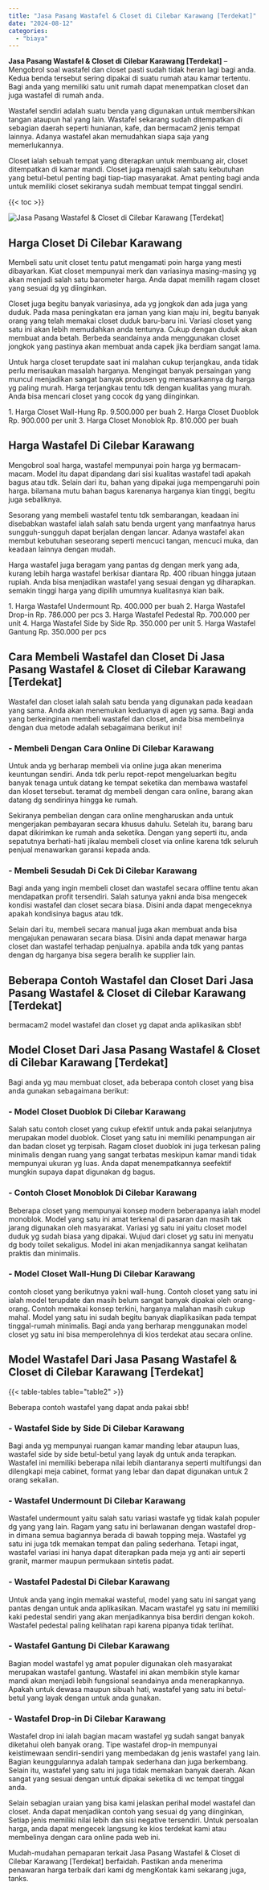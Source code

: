 ```yaml
---
title: "Jasa Pasang Wastafel & Closet di Cilebar Karawang [Terdekat]"
date: "2024-08-12"
categories: 
  - "biaya"
---
```


**Jasa Pasang Wastafel & Closet di Cilebar Karawang \[Terdekat\]** – Mengobrol soal wastafel dan closet pasti sudah tidak heran lagi bagi anda. Kedua benda tersebut sering dipakai di suatu rumah atau kamar tertentu. Bagi anda yang memiliki satu unit rumah dapat menempatkan closet dan juga wastafel di rumah anda.

Wastafel sendiri adalah suatu benda yang digunakan untuk membersihkan tangan ataupun hal yang lain. Wastafel sekarang sudah ditempatkan di sebagian daerah seperti hunianan, kafe, dan bermacam2 jenis tempat lainnya. Adanya wastafel akan memudahkan siapa saja yang memerlukannya.

Closet ialah sebuah tempat yang diterapkan untuk membuang air, closet ditempatkan di kamar mandi. Closet juga menajdi salah satu kebutuhan yang betul-betul penting bagi tiap-tiap masyarakat. Amat penting bagi anda untuk memiliki closet sekiranya sudah membuat tempat tinggal sendiri.

{{< toc >}}

![Jasa Pasang Wastafel & Closet di Cilebar Karawang [Terdekat]](/images/wastafel-closet-murah46.png)

## Harga Closet Di Cilebar Karawang

Membeli satu unit closet tentu patut mengamati poin harga yang mesti dibayarkan. Kiat closet mempunyai merk dan variasinya masing-masing yg akan menjadi salah satu barometer harga. Anda dapat memilih ragam closet yang sesuai dg yg diinginkan.

Closet juga begitu banyak variasinya, ada yg jongkok dan ada juga yang duduk. Pada masa peningkatan era jaman yang kian maju ini, begitu banyak orang yang telah memakai closet duduk baru-baru ini. Variasi closet yang satu ini akan lebih memudahkan anda tentunya. Cukup dengan duduk akan membuat anda betah. Berbeda seandainya anda menggunakan closet jongkok yang pastinya akan membuat anda capek jika berdiam sangat lama.

Untuk harga closet terupdate saat ini malahan cukup terjangkau, anda tidak perlu merisaukan masalah harganya. Mengingat banyak persaingan yang muncul menjadikan sangat banyak produsen yg memasarkannya dg harga yg paling murah. Harga terjangkau tentu tdk dengan kualitas yang murah. Anda bisa mencari closet yang cocok dg yang diinginkan.

1\. Harga Closet Wall-Hung Rp. 9.500.000 per buah 2. Harga Closet Duoblok Rp. 900.000 per unit 3. Harga Closet Monoblok Rp. 810.000 per buah

## Harga Wastafel Di Cilebar Karawang

Mengobrol soal harga, wastafel mempunyai poin harga yg bermacam-macam. Model itu dapat dipandang dari sisi kualitas wastafel tadi apakah bagus atau tdk. Selain dari itu, bahan yang dipakai juga mempengaruhi poin harga. bilamana mutu bahan bagus karenanya harganya kian tinggi, begitu juga sebaliknya.

Sesorang yang membeli wastafel tentu tdk sembarangan, keadaan ini disebabkan wastafel ialah salah satu benda urgent yang manfaatnya harus sungguh-sungguh dapat berjalan dengan lancar. Adanya wastafel akan membut kebutuhan seseorang seperti mencuci tangan, mencuci muka, dan keadaan lainnya dengan mudah.

Harga wastafel juga beragam yang pantas dg dengan merk yang ada, kurang lebih harga wastafel berkisar diantara Rp. 400 ribuan hingga jutaan rupiah. Anda bisa menjadikan wastafel yang sesuai dengan yg diharapkan. semakin tinggi harga yang dipilih umumnya kualitasnya kian baik.

1\. Harga Wastafel Undermount Rp. 400.000 per buah 2. Harga Wastafel Drop-in Rp. 786.000 per pcs 3. Harga Wastafel Pedestal Rp. 700.000 per unit 4. Harga Wastafel Side by Side Rp. 350.000 per unit 5. Harga Wastafel Gantung Rp. 350.000 per pcs

## Cara Membeli Wastafel dan Closet Di Jasa Pasang Wastafel & Closet di Cilebar Karawang \[Terdekat\]

Wastafel dan closet ialah salah satu benda yang digunakan pada keadaan yang sama. Anda akan menemukan keduanya di agen yg sama. Bagi anda yang berkeinginan membeli wastafel dan closet, anda bisa membelinya dengan dua metode adalah sebagaimana berikut ini!

### \- Membeli Dengan Cara Online Di Cilebar Karawang

Untuk anda yg berharap membeli via online juga akan menerima keuntungan sendiri. Anda tdk perlu repot-repot mengeluarkan begitu banyak tenaga untuk datang ke tempat seketika dan membawa wastafel dan kloset tersebut. teramat dg membeli dengan cara online, barang akan datang dg sendirinya hingga ke rumah.

Sekiranya pembelian dengan cara online mengharuskan anda untuk mengerjakan pembayaran secara khusus dahulu. Setelah itu, barang baru dapat dikirimkan ke rumah anda seketika. Dengan yang seperti itu, anda sepatutnya berhati-hati jikalau membeli closet via online karena tdk seluruh penjual menawarkan garansi kepada anda.

### \- Membeli Sesudah Di Cek Di Cilebar Karawang

Bagi anda yang ingin membeli closet dan wastafel secara offline tentu akan mendapatkan profit tersendiri. Salah satunya yakni anda bisa mengecek kondisi wastafel dan closet secara biasa. Disini anda dapat mengeceknya apakah kondisinya bagus atau tdk.

Selain dari itu, membeli secara manual juga akan membuat anda bisa mengajukan penawaran secara biasa. Disini anda dapat menawar harga closet dan wastafel terhadap penjualnya. apabila anda tdk yang pantas dengan dg harganya bisa segera beralih ke supplier lain.

## Beberapa Contoh Wastafel dan Closet Dari Jasa Pasang Wastafel & Closet di Cilebar Karawang \[Terdekat\]

bermacam2 model wastafel dan closet yg dapat anda aplikasikan sbb!

## Model Closet Dari Jasa Pasang Wastafel & Closet di Cilebar Karawang \[Terdekat\]

Bagi anda yg mau membuat closet, ada beberapa contoh closet yang bisa anda gunakan sebagaimana berikut:

### \- Model Closet Duoblok Di Cilebar Karawang

Salah satu contoh closet yang cukup efektif untuk anda pakai selanjutnya merupakan model duoblok. Closet yang satu ini memiliki penampungan air dan badan closet yg terpisah. Ragam closet duoblok ini juga terkesan paling minimalis dengan ruang yang sangat terbatas meskipun kamar mandi tidak mempunyai ukuran yg luas. Anda dapat menempatkannya seefektif mungkin supaya dapat digunakan dg bagus.

### \- Contoh Closet Monoblok Di Cilebar Karawang

Beberapa closet yang mempunyai konsep modern beberapanya ialah model monoblok. Model yang satu ini amat terkenal di pasaran dan masih tak jarang digunakan oleh masyarakat. Variasi yg satu ini yaitu closet model duduk yg sudah biasa yang dipakai. Wujud dari closet yg satu ini menyatu dg body toilet sekaligus. Model ini akan menjadikannya sangat kelihatan praktis dan minimalis.

### \- Model Closet Wall-Hung Di Cilebar Karawang

contoh closet yang berikutnya yakni wall-hung. Contoh closet yang satu ini ialah model terupdate dan masih belum sangat banyak dipakai oleh orang-orang. Contoh memakai konsep terkini, harganya malahan masih cukup mahal. Model yang satu ini sudah begitu banyak diaplikasikan pada tempat tinggal-rumah minimalis. Bagi anda yang berharap menggunakan model closet yg satu ini bisa memperolehnya di kios terdekat atau secara online.

## Model Wastafel Dari Jasa Pasang Wastafel & Closet di Cilebar Karawang \[Terdekat\]

{{< table-tables table="table2" >}}

Beberapa contoh wastafel yang dapat anda pakai sbb!

### \- Wastafel Side by Side Di Cilebar Karawang

Bagi anda yg mempunyai ruangan kamar manding lebar ataupun luas, wastafel side by side betul-betul yang layak dg untuk anda terapkan. Wastafel ini memiliki beberapa nilai lebih diantaranya seperti multifungsi dan dilengkapi meja cabinet, format yang lebar dan dapat digunakan untuk 2 orang sekalian.

### \- Wastafel Undermount Di Cilebar Karawang

Wastafel undermount yaitu salah satu variasi wastafe yg tidak kalah populer dg yang yang lain. Ragam yang satu ini berlawanan dengan wastafel drop-in dimana semua bagiannya berada di bawah topping meja. Wastafel yg satu ini juga tdk memakan tempat dan paling sederhana. Tetapi ingat, wastafel variasi ini hanya dapat diterapkan pada meja yg anti air seperti granit, marmer maupun permukaan sintetis padat.

### \- Wastafel Padestal Di Cilebar Karawang

Untuk anda yang ingin memakai wasteful, model yang satu ini sangat yang pantas dengan untuk anda aplikasikan. Macam wastafel yg satu ini memiliki kaki pedestal sendiri yang akan menjadikannya bisa berdiri dengan kokoh. Wastafel pedestal paling kelihatan rapi karena pipanya tidak terlihat.

### \- Wastafel Gantung Di Cilebar Karawang

Bagian model wastafel yg amat populer digunakan oleh masyarakat merupakan wastafel gantung. Wastafel ini akan membikin style kamar mandi akan menjadi lebih fungsional seandainya anda menerapkannya. Apakah untuk dewasa maupun sibuah hati, wastafel yang satu ini betul-betul yang layak dengan untuk anda gunakan.

### \- Wastafel Drop-in Di Cilebar Karawang

Wastafel drop ini ialah bagian macam wastafel yg sudah sangat banyak diketahui oleh banyak orang. Tipe wastafel drop-in mempunyai keistimewaan sendiri-sendiri yang membedakan dg jenis wastafel yang lain. Bagian keunggulannya adalah tampak sederhana dan juga berkembang. Selain itu, wastafel yang satu ini juga tidak memakan banyak daerah. Akan sangat yang sesuai dengan untuk dipakai seketika di wc tempat tinggal anda.

Selain sebagian uraian yang bisa kami jelaskan perihal model wastafel dan closet. Anda dapat menjadikan contoh yang sesuai dg yang diinginkan, Setiap jenis memiliki nilai lebih dan sisi negative tersendiri. Untuk persoalan harga, anda dapat mengecek langsung ke kios terdekat kami atau membelinya dengan cara online pada web ini.

Mudah-mudahan pemaparan terkait Jasa Pasang Wastafel & Closet di Cilebar Karawang \[Terdekat\] berfaidah. Pastikan anda menerima penawaran harga terbaik dari kami dg mengKontak kami sekarang juga, tanks.
